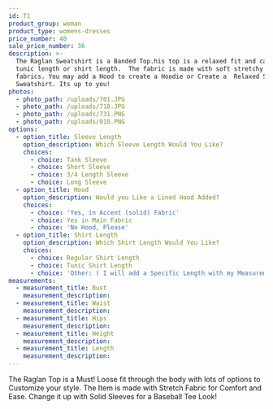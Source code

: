 ```yaml
---
id: T1
product_group: woman
product_type: womens-dresses
price_number: 40
sale_price_number: 36
description: >-
  The Raglan Sweatshirt is a Banded Top.his top is a relaxed fit and can be
  tunic length or shirt length.  The fabric is made with soft stretchy knit
  fabrics. You may add a Hood to create a Hoodie or Create a  Relaxed Simple
  Sweatshirt. Its up to you!
photos:
  - photo_path: /uploads/701.JPG
  - photo_path: /uploads/718.JPG
  - photo_path: /uploads/731.PNG
  - photo_path: /uploads/010.PNG
options:
  - option_title: Sleeve Length
    option_description: Which Sleeve Length Would You Like?
    choices:
      - choice: Tank Sleeve
      - choice: Short Sleeve
      - choice: 3/4 Length Sleeve
      - choice: Long Sleeve
  - option_title: Hood
    option_description: Would you Like a Lined Hood Added?
    choices:
      - choice: 'Yes, in Accent (solid) Fabric'
      - choice: Yes in Main Fabric
      - choice: 'No Hood, Please'
  - option_title: Shirt Length
    option_description: Which Shirt Length Would You Like?
    choices:
      - choice: Regular Shirt Length
      - choice: Tunic Shirt Length
      - choice: 'Other: ( I will add a Specific Length with my Measurements)'
measurements:
  - measurement_title: Bust
    measurement_description:
  - measurement_title: Waist
    measurement_description:
  - measurement_title: Hips
    measurement_description:
  - measurement_title: Height
    measurement_description:
  - measurement_title: Length
    measurement_description:
---
```


The Raglan Top is a Must! Loose fit through the body with lots of options to Customize your style. The Item is made with Stretch Fabric for Comfort and Ease. Change it up with Solid Sleeves for a Baseball Tee Look!